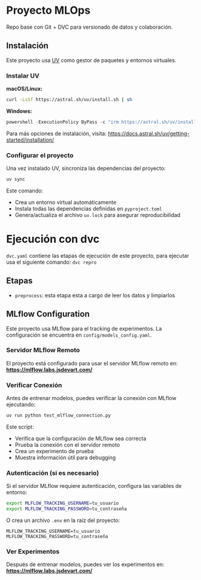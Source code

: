 # Proyecto MLOps
Repo base con Git + DVC para versionado de datos y colaboración.

## Instalación

Este proyecto usa [UV](https://docs.astral.sh/uv/) como gestor de paquetes y entornos virtuales.

### Instalar UV

**macOS/Linux:**
```bash
curl -LsSf https://astral.sh/uv/install.sh | sh
```

**Windows:**
```powershell
powershell -ExecutionPolicy ByPass -c "irm https://astral.sh/uv/install.ps1 | iex"
```

Para más opciones de instalación, visita: https://docs.astral.sh/uv/getting-started/installation/

### Configurar el proyecto

Una vez instalado UV, sincroniza las dependencias del proyecto:

```bash
uv sync
```

Este comando:
- Crea un entorno virtual automáticamente
- Instala todas las dependencias definidas en `pyproject.toml`
- Genera/actualiza el archivo `uv.lock` para asegurar reproducibilidad

# Ejecución con dvc
`dvc.yaml` contiene las etapas de ejecución de este proyecto, para ejecutar usa el siguiente comando: `dvc repro`

## Etapas
- `preprocess`: esta etapa esta a cargo de leer los datos y limpiarlos

## MLflow Configuration

Este proyecto usa MLflow para el tracking de experimentos. La configuración se encuentra en `config/models_config.yaml`.

### Servidor MLflow Remoto

El proyecto está configurado para usar el servidor MLflow remoto en: **https://mlflow.labs.jsdevart.com/**

### Verificar Conexión

Antes de entrenar modelos, puedes verificar la conexión con MLflow ejecutando:

```bash
uv run python test_mlflow_connection.py
```

Este script:
- Verifica que la configuración de MLflow sea correcta
- Prueba la conexión con el servidor remoto
- Crea un experimento de prueba
- Muestra información útil para debugging

### Autenticación (si es necesario)

Si el servidor MLflow requiere autenticación, configura las variables de entorno:

```bash
export MLFLOW_TRACKING_USERNAME=tu_usuario
export MLFLOW_TRACKING_PASSWORD=tu_contraseña
```

O crea un archivo `.env` en la raíz del proyecto:

```
MLFLOW_TRACKING_USERNAME=tu_usuario
MLFLOW_TRACKING_PASSWORD=tu_contraseña
```

### Ver Experimentos

Después de entrenar modelos, puedes ver los experimentos en:
**https://mlflow.labs.jsdevart.com/**
